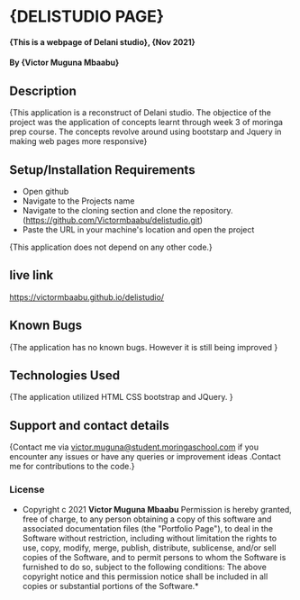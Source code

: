 # {DELISTUDIO PAGE}
#### {This is a webpage of Delani studio}, {Nov 2021}
#### By **{Victor Muguna Mbaabu}**
## Description
{This application is a reconstruct of Delani studio. The objectice of the project was the application of concepts learnt through week 3 of moringa prep course. The concepts revolve around using bootstarp and Jquery in making web pages more responsive}
## Setup/Installation Requirements
* Open github 
* Navigate to the Projects name 
* Navigate to the cloning section and clone the repository.(https://github.com/Victormbaabu/delistudio.git)
* Paste the URL in your machine's location and open the project


{This application does not depend on any other code.}
## live link
https://victormbaabu.github.io/delistudio/

## Known Bugs
{The application has no known bugs. However it is still being improved }
## Technologies Used
{The application utilized HTML CSS bootstrap and JQuery. }
## Support and contact details
{Contact me via victor.muguna@student.moringaschool.com if you encounter any issues or have any queries or improvement ideas .Contact me for contributions to the code.}
### License
* Copyright c 2021 **Victor Muguna Mbaabu**
Permission is hereby granted, free of charge, to any person obtaining a copy of this software and associated documentation files (the "Portfolio Page"), to deal in the Software without restriction, including without limitation the rights to use, copy, modify, merge, publish, distribute, sublicense, and/or sell copies of the Software, and to permit persons to whom the Software is furnished to do so, subject to the following conditions:
The above copyright notice and this permission notice shall be included in all copies or substantial portions of the Software.*